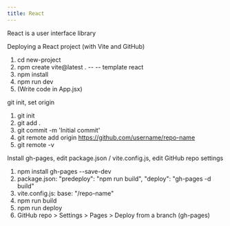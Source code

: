 ```yaml
---
title: React
---
```


React is a user interface library  


Deploying a React project (with Vite and GitHub)  

1. cd new-project
2. npm create vite@latest . -- -- template react
3. npm install
4. npm run dev
5. (Write code in App.jsx)

git init, set origin

1. git init
2. git add .
3. git commit -m 'Initial commit'
4. git remote add origin https://github.com/username/repo-name
5. git remote -v

Install gh-pages, edit package.json / vite.config.js, edit GitHub repo settings

1. npm install gh-pages --save-dev
2. package.json:
		"predeploy": "npm run build",
		"deploy": "gh-pages -d build"
3. vite.config.js:
		base: "/repo-name"
4. npm run build
5. npm run deploy
6. GitHub repo > Settings > Pages > Deploy from a branch (gh-pages)
